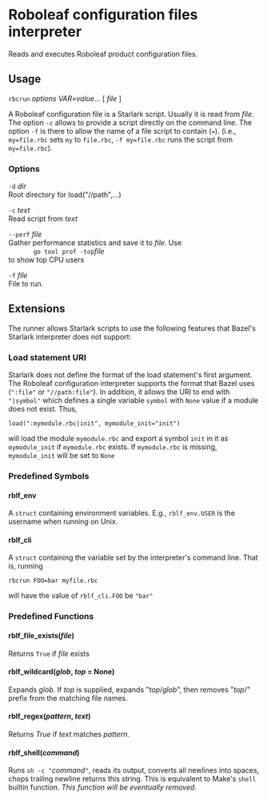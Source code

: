 # Roboleaf configuration files interpreter

Reads and executes Roboleaf product configuration files.

## Usage

`rbcrun` *options* *VAR=value*... [ *file* ]

A Roboleaf configuration file is a Starlark script. Usually it is read from *file*. The option `-c` allows to provide a
script directly on the command line. The option `-f` is there to allow the name of a file script to contain (`=`).
(i.e., `my=file.rbc` sets `my` to `file.rbc`, `-f my=file.rbc` runs the script from `my=file.rbc`).

### Options

`-d` *dir*\
Root directory for load("//path",...)

`-c` *text*\
Read script from *text*

`--perf` *file*\
Gather performance statistics and save it to *file*. Use \
`       go tool prof -top`*file*\
to show top CPU users

`-f` *file*\
File to run.

## Extensions

The runner allows Starlark scripts to use the following features that Bazel's Starlark interpreter does not support:

### Load statement URI

Starlark does not define the format of the load statement's first argument.
The Roboleaf configuration interpreter supports the format that Bazel uses
(`":file"` or `"//path:file"`). In addition, it allows the URI to end with
`"|symbol"` which defines a single variable `symbol` with `None` value if a
module does not exist. Thus,

```
load(":mymodule.rbc|init", mymodule_init="init")
```

will load the module `mymodule.rbc` and export a symbol `init` in it as
`mymodule_init` if `mymodule.rbc` exists. If `mymodule.rbc` is missing,
`mymodule_init` will be set to `None`

### Predefined Symbols

#### rblf_env

A `struct` containing environment variables. E.g., `rblf_env.USER` is the username when running on Unix.

#### rblf_cli

A `struct` containing the variable set by the interpreter's command line. That is, running

```
rbcrun FOO=bar myfile.rbc
```

will have the value of `rblf_cli.FOO` be `"bar"`

### Predefined Functions

#### rblf_file_exists(*file*)

Returns `True`  if *file* exists

#### rblf_wildcard(*glob*, *top* = None)

Expands *glob*. If *top* is supplied, expands "*top*/*glob*", then removes
"*top*/" prefix from the matching file names.

#### rblf_regex(*pattern*, *text*)

Returns *True* if *text* matches *pattern*.

#### rblf_shell(*command*)

Runs `sh -c "`*command*`"`, reads its output, converts all newlines into spaces, chops trailing newline returns this
string. This is equivalent to Make's
`shell` builtin function. *This function will be eventually removed*.
